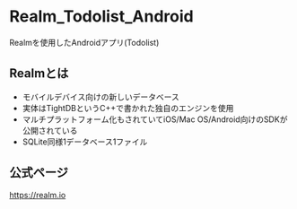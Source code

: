 # Realm_Todolist_Android
Realmを使用したAndroidアプリ(Todolist)

## Realmとは

* モバイルデバイス向けの新しいデータベース  
* 実体はTightDBというC++で書かれた独自のエンジンを使用
* マルチプラットフォーム化もされていてiOS/Mac OS/Android向けのSDKが公開されている  
* SQLite同様1データベース1ファイル

## 公式ページ

https://realm.io